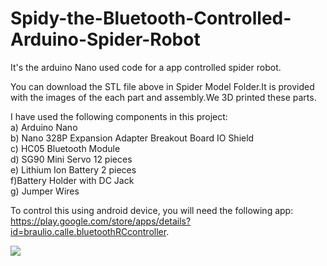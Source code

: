 # Spidy-the-Bluetooth-Controlled-Arduino-Spider-Robot

It's the arduino Nano used code for a app controlled spider robot.

You can download the STL file above in Spider Model Folder.It is provided with the images of the each part and assembly.We 3D printed these parts.

I have used the following components in this project:<br/>
a) Arduino Nano <br/>
b) Nano 328P Expansion Adapter Breakout Board IO Shield <br/>
c) HC05 Bluetooth Module  <br/>
d) SG90 Mini Servo 12 pieces <br/>
e) Lithium Ion Battery 2 pieces<br/>
f)Battery Holder with DC Jack<br/>
g) Jumper Wires<br/>

To control this using android device, you will need the following app: https://play.google.com/store/apps/details?id=braulio.calle.bluetoothRCcontroller.

<img src="https://github.com/pratheekpoojary23/Bluetooth-Controlled-Arduino-Spider-Robot/blob/main/New%20folder/Screenshot%202024-04-09%20072950.png">






